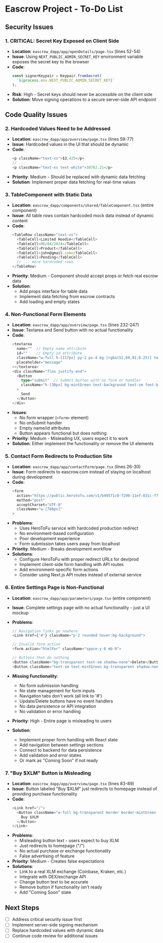 # Eascrow Project - To-Do List

## Security Issues

### 1. **CRITICAL**: Secret Key Exposed on Client Side

- **Location**: `eascrow_dapp/app/openDetails/page.tsx` (lines 52-54)
- **Issue**: Using `NEXT_PUBLIC_ADMIN_SECRET_KEY` environment variable exposes the secret key to the browser
- **Code**:
  ```typescript
  const signerKeypair = Keypair.fromSecret(
    `${process.env.NEXT_PUBLIC_ADMIN_SECRET_KEY}`
  );
  ```
- **Risk**: High - Secret keys should never be accessible on the client side
- **Solution**: Move signing operations to a secure server-side API endpoint

## Code Quality Issues

### 2. **Hardcoded Values Need to be Addressed**

- **Location**: `eascrow_dapp/app/overview/page.tsx` (lines 59-77)
- **Issue**: Hardcoded values in the UI that should be dynamic
- **Code**:
  ```typescript
  <p className="text-xs">$3,425</p>
  // ...
  <p className="text-xs text-white">38762.21</p>
  ```
- **Priority**: Medium - Should be replaced with dynamic data fetching
- **Solution**: Implement proper data fetching for real-time values

### 3. **TableComponent with Static Data**

- **Location**: `eascrow_dapp/components/shared/TableComponent.tsx` (entire component)
- **Issue**: All table rows contain hardcoded mock data instead of dynamic content
- **Code**:
  ```typescript
  <TableRow className="text-xs">
    <TableCell>Limited Hoodie</TableCell>
    <TableCell>06/04/2024</TableCell>
    <TableCell>Product</TableCell>
    <TableCell>john@gmail.com</TableCell>
    <TableCell>Pending</TableCell>
    // ... more hardcoded rows
  </TableRow>
  ```
- **Priority**: Medium - Component should accept props or fetch real escrow data
- **Solution**:
  - Add props interface for table data
  - Implement data fetching from escrow contracts
  - Add loading and empty states

### 4. **Non-Functional Form Elements**

- **Location**: `eascrow_dapp/app/overview/page.tsx` (lines 232-247)
- **Issue**: Textarea and Send button with no actual functionality
- **Code**:
  ```typescript
  <textarea
    name=""  // Empty name attribute
    id=""    // Empty id attribute
    className="w-full h-[117px] py-2 px-4 bg-[rgba(52,69,92,0.25)] text-xs border border-[#2C303D] rounded-lg"
    placeholder="message"
  ></textarea>
  <div className="flex justify-end">
    <Button
      type="submit"  // Submit button with no form or handler
      className="h-[30px] bg-mintGreen text-background text-sm font-bold"
    >
      Send
    </Button>
  </div>
  ```
- **Issues**:
  - No form wrapper (`<form>` element)
  - No onSubmit handler
  - Empty name/id attributes
  - Button appears functional but does nothing
- **Priority**: Medium - Misleading UX, users expect it to work
- **Solution**: Either implement the functionality or remove the UI elements

### 5. **Contact Form Redirects to Production Site**

- **Location**: `eascrow_dapp/app/contactForm/page.tsx` (lines 26-30)
- **Issue**: Form redirects to eascrow.com instead of staying on localhost during development
- **Code**:
  ```typescript
  <form
    action="https://public.herotofu.com/v1/b49571c0-f290-11ef-831c-f7fd4c94a18d"
    method="post"
    acceptCharset="UTF-8"
    className="w-[788px]"
  >
  ```
- **Problems**:
  - Uses HeroToFu service with hardcoded production redirect
  - No environment-based configuration
  - Poor development experience
  - Form submission takes users away from localhost
- **Priority**: Medium - Breaks development workflow
- **Solutions**:
  - Configure HeroToFu with proper redirect URLs for dev/prod
  - Implement client-side form handling with API routes
  - Add environment-specific form actions
  - Consider using Next.js API routes instead of external service

### 6. **Entire Settings Page is Non-Functional**

- **Location**: `eascrow_dapp/app/parameters/page.tsx` (entire component)
- **Issue**: Complete settings page with no actual functionality - just a UI mockup
- **Problems**:

  ```typescript
  // Navigation links go nowhere
  <Link href={'#'} className="p-2 rounded hover:bg-background">

  // Invalid form action
  <form action="htmlFor" className="space-y-8 mb-8">

  // Buttons that do nothing
  <Button className="bg-transparent text-sm shadow-none">Delete</Button>
  <Button className="text-sm text-mintGreen bg-transparent shadow-none">Update</Button>
  ```

- **Missing Functionality**:
  - No form submission handling
  - No state management for form inputs
  - Navigation tabs don't work (all link to '#')
  - Update/Delete buttons have no event handlers
  - No data persistence or API integration
  - No validation or error handling
- **Priority**: High - Entire page is misleading to users
- **Solution**:
  - Implement proper form handling with React state
  - Add navigation between settings sections
  - Connect to backend for data persistence
  - Add validation and error states
  - Or mark as "Coming Soon" if not ready

### 7. **"Buy $XLM" Button is Misleading**

- **Location**: `eascrow_dapp/app/overview/page.tsx` (lines 83-89)
- **Issue**: Button labeled "Buy $XLM" just redirects to homepage instead of providing purchase functionality
- **Code**:
  ```typescript
  <Link href="/">
    <Button className="w-full bg-transparent border border-mintGreen text-mintGreen text-sm font-bold">
      Buy $XLM
    </Button>
  </Link>
  ```
- **Problems**:
  - Misleading button text - users expect to buy XLM
  - Just redirects to homepage ("/")
  - No actual purchase or exchange functionality
  - False advertising of feature
- **Priority**: Medium - Creates false expectations
- **Solutions**:
  - Link to a real XLM exchange (Coinbase, Kraken, etc.)
  - Integrate with DEX/exchange API
  - Change button text to be accurate
  - Remove button if functionality isn't ready
  - Add "Coming Soon" state

## Next Steps

- [ ] Address critical security issue first
- [ ] Implement server-side signing mechanism
- [ ] Replace hardcoded values with dynamic data
- [ ] Continue code review for additional issues
